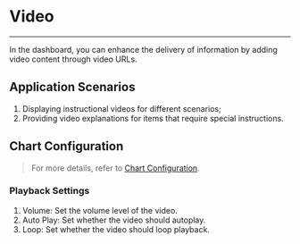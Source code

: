 # Video
---

In the dashboard, you can enhance the delivery of information by adding video content through video URLs.

## Application Scenarios

1. Displaying instructional videos for different scenarios;  
2. Providing video explanations for items that require special instructions.

## Chart Configuration

> For more details, refer to [Chart Configuration](./chart-config.md).

### Playback Settings

1. Volume: Set the volume level of the video.    
2. Auto Play: Set whether the video should autoplay.    
3. Loop: Set whether the video should loop playback.     

<!--
## Example Image

The following image shows an example of an explanatory video:

![](../img/video.png)

-->